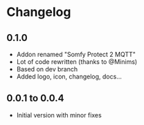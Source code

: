 # Changelog

## 0.1.0

- Addon renamed "Somfy Protect 2 MQTT"
- Lot of code rewritten (thanks to @Minims)
- Based on dev branch
- Added logo, icon, changelog, docs...

## 0.0.1 to 0.0.4

- Initial version with minor fixes